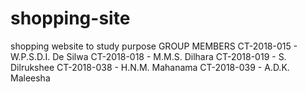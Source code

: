 # shopping-site
shopping website to study purpose
GROUP MEMBERS
CT-2018-015 - W.P.S.D.I. De Silwa
CT-2018-018 - M.M.S. Dilhara
CT-2018-019 - S. Dilrukshee
CT-2018-038 - H.N.M. Mahanama
CT-2018-039 - A.D.K. Maleesha
